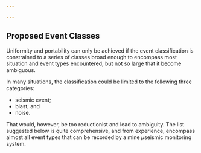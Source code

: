 ```yaml
---

---
```


## Proposed Event Classes
Uniformity and portability can only be achieved if the event classification is constrained to a series of classes broad enough to encompass most situation and event types encountered, but not so large that it become ambiguous. 

In many situations, the classification could be limited to the following three categories: 
- seismic event;
- blast; and 
- noise. 

That would, however, be too reductionist and lead to ambiguity. The list suggested below is quite comprehensive, and from experience, encompass almost all event types that can be recorded by a mine $\mu$seismic monitoring system.


<!--stackedit_data:
eyJoaXN0b3J5IjpbLTEzNzg3NTgxMzJdfQ==
-->